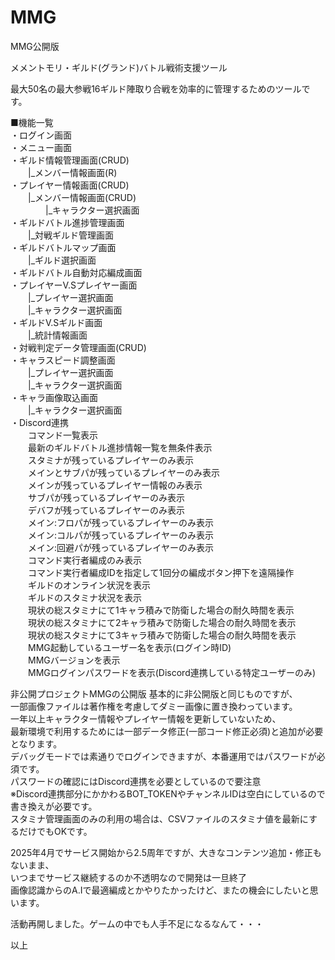 # MMG
MMG公開版

メメントモリ・ギルド(グランド)バトル戦術支援ツール

最大50名の最大参戦16ギルド陣取り合戦を効率的に管理するためのツールです。 

■機能一覧  
・ログイン画面  
・メニュー画面  
・ギルド情報管理画面(CRUD)  
　　|_メンバー情報画面(R)  
・プレイヤー情報画面(CRUD)  
　　|_メンバー情報画面(CRUD)  
　　　　|_キャラクター選択画面  
・ギルドバトル進捗管理画面  
　　|_対戦ギルド管理画面  
・ギルドバトルマップ画面  
　　|_ギルド選択画面  
・ギルドバトル自動対応編成画面  
・プレイヤーV.Sプレイヤー画面  
　　|_プレイヤー選択画面  
　　|_キャラクター選択画面  
・ギルドV.Sギルド画面  
　　|_統計情報画面  
・対戦判定データ管理画面(CRUD)  
・キャラスピード調整画面  
　　|_プレイヤー選択画面  
　　|_キャラクター選択画面  
・キャラ画像取込画面  
　　|_キャラクター選択画面  
・Discord連携  
　　コマンド一覧表示  
　　最新のギルドバトル進捗情報一覧を無条件表示  
　　スタミナが残っているプレイヤーのみ表示  
　　メインとサブパが残っているプレイヤーのみ表示  
　　メインが残っているプレイヤー情報のみ表示  
　　サブパが残っているプレイヤーのみ表示  
　　デバフが残っているプレイヤーのみ表示  
　　メイン:フロパが残っているプレイヤーのみ表示  
　　メイン:コルパが残っているプレイヤーのみ表示  
　　メイン:回避パが残っているプレイヤーのみ表示  
　　コマンド実行者編成のみ表示  
　　コマンド実行者編成IDを指定して1回分の編成ボタン押下を遠隔操作  
　　ギルドのオンライン状況を表示  
　　ギルドのスタミナ状況を表示  
　　現状の総スタミナにて1キャラ積みで防衛した場合の耐久時間を表示  
　　現状の総スタミナにて2キャラ積みで防衛した場合の耐久時間を表示  
　　現状の総スタミナにて3キャラ積みで防衛した場合の耐久時間を表示  
　　MMG起動しているユーザー名を表示(ログイン時ID)  
　　MMGバージョンを表示  
　　MMGログインパスワードを表示(Discord連携している特定ユーザーのみ)  

非公開プロジェクトMMGの公開版 基本的に非公開版と同じものですが、  
一部画像ファイルは著作権を考慮してダミー画像に置き換わっています。  
一年以上キャラクター情報やプレイヤー情報を更新していないため、  
最新環境で利用するためには一部データ修正(一部コード修正必須)と追加が必要となります。  
デバッグモードでは素通りでログインできますが、本番運用ではパスワードが必須です。  
パスワードの確認にはDiscord連携を必要としているので要注意  
※Discord連携部分にかかわるBOT_TOKENやチャンネルIDは空白にしているので書き換えが必要です。  
スタミナ管理画面のみの利用の場合は、CSVファイルのスタミナ値を最新にするだけでもOKです。  

2025年4月でサービス開始から2.5周年ですが、大きなコンテンツ追加・修正もないまま、   
いつまでサービス継続するのか不透明なので開発は一旦終了  
画像認識からのA.Iで最適編成とかやりたかったけど、またの機会にしたいと思います。  

活動再開しました。ゲームの中でも人手不足になるなんて・・・

以上
